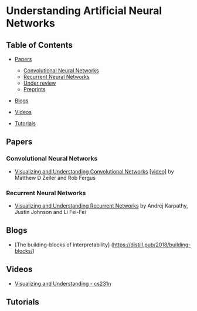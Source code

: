 ﻿# Understanding Artificial Neural Networks
## Table of Contents
- [Papers](#papers)
  - [Convolutional Neural Networks](#convolutional-neural-networks)
  - [Recurrent Neural Networks](#recurrent-neural-networks)
  - [Under review](#under-review)
  - [Preprints](#preprints) 

- [Blogs](#blogs)
- [Videos](#videos)
- [Tutorials](#tutorials)
  
## Papers
### Convolutional Neural Networks
- [Visualizing and Understanding Convolutional Networks](https://arxiv.org/abs/1311.2901) [[video]](https://www.youtube.com/watch?v=ghEmQSxT6tw) by Matthew D Zeiler and Rob Fergus
### Recurrent Neural Networks
- [Visualizing and Understanding Recurrent Networks](https://arxiv.org/abs/1506.02078) by Andrej Karpathy, Justin Johnson and Li Fei-Fei

## Blogs
- [The building-blocks of interpretability]
(https://distill.pub/2018/building-blocks/)

## Videos
- [Visualizing and Understanding - cs231n](https://www.youtube.com/watch?v=6wcs6szJWMY)

## Tutorials

